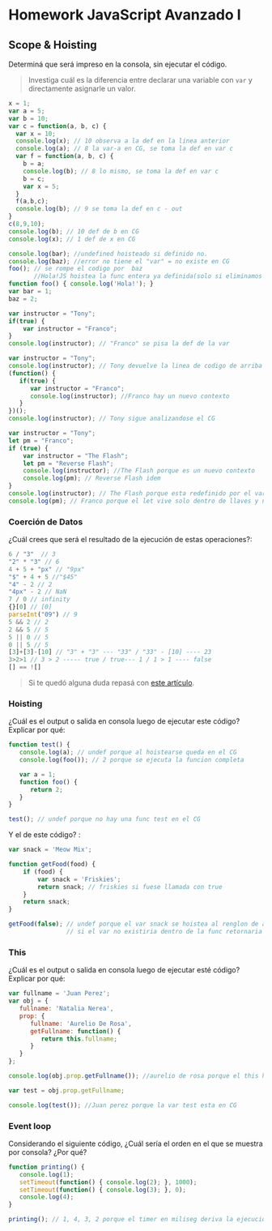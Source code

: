 
# Homework JavaScript Avanzado I

## Scope & Hoisting

Determiná que será impreso en la consola, sin ejecutar el código.

> Investiga cuál es la diferencia entre declarar una variable con `var` y directamente asignarle un valor.

```javascript
x = 1;
var a = 5;
var b = 10;
var c = function(a, b, c) {
  var x = 10;
  console.log(x); // 10 observa a la def en la linea anterior
  console.log(a); // 8 la var-a en CG, se toma la def en var c 
  var f = function(a, b, c) {
    b = a;
    console.log(b); // 8 lo mismo, se toma la def en var c 
    b = c;
    var x = 5;
  }
  f(a,b,c);
  console.log(b); // 9 se toma la def en c - out
}
c(8,9,10);
console.log(b); // 10 def de b en CG
console.log(x); // 1 def de x en CG
```

```javascript
console.log(bar); //undefined hoisteado si definido no.
console.log(baz); //error no tiene el "var" = no existe en CG
foo(); // se rompe el codigo por  baz 
       //Hola!JS hoistea la func entera ya definida(solo si eliminamos el baz)
function foo() { console.log('Hola!'); }
var bar = 1;
baz = 2; 
```

```javascript
var instructor = "Tony";
if(true) {
    var instructor = "Franco";
}
console.log(instructor); // "Franco" se pisa la def de la var
```

```javascript
var instructor = "Tony";
console.log(instructor); // Tony devuelve la linea de codigo de arriba
(function() {
   if(true) {
      var instructor = "Franco";
      console.log(instructor); //Franco hay un nuevo contexto
   }
})();
console.log(instructor); // Tony sigue analizandose el CG
```

```javascript
var instructor = "Tony";
let pm = "Franco";
if (true) {
    var instructor = "The Flash";
    let pm = "Reverse Flash";
    console.log(instructor); //The Flash porque es un nuevo contexto
    console.log(pm); // Reverse Flash idem
}
console.log(instructor); // The Flash porque esta redefinido por el var
console.log(pm); // Franco porque el let vive solo dentro de llaves y no contexto
```
### Coerción de Datos

¿Cuál crees que será el resultado de la ejecución de estas operaciones?:

```javascript
6 / "3"  // 3
"2" * "3" // 6
4 + 5 + "px" // "9px"
"$" + 4 + 5 //"$45"
"4" - 2 // 2
"4px" - 2 // NaN
7 / 0 // infinity
{}[0] // [0]
parseInt("09") // 9
5 && 2 // 2
2 && 5 // 5 
5 || 0 // 5
0 || 5 // 5 
[3]+[3]-[10] // "3" + "3" --- "33" / "33" - [10] ---- 23 
3>2>1 // 3 > 2 ----- true / true--- 1 / 1 > 1 ---- false
[] == ![]
```

> Si te quedó alguna duda repasá con [este artículo](http://javascript.info/tutorial/object-conversion).


### Hoisting

¿Cuál es el output o salida en consola luego de ejecutar este código? Explicar por qué:

```javascript
function test() {
   console.log(a); // undef porque al hoistearse queda en el CG
   console.log(foo()); // 2 porque se ejecuta la funcion completa 

   var a = 1;
   function foo() {
      return 2;
   }
}

test(); // undef porque no hay una func test en el CG
```

Y el de este código? :

```javascript
var snack = 'Meow Mix';

function getFood(food) {
    if (food) {
        var snack = 'Friskies';
        return snack; // friskies si fuese llamada con true
    }
    return snack;
}

getFood(false); // undef porque el var snack se hoistea al renglon de abajo de la func y al if no entra
                // si el var no existiria dentro de la func retornaria meow mix por estar en el CG
```


### This

¿Cuál es el output o salida en consola luego de ejecutar esté código? Explicar por qué:

```javascript
var fullname = 'Juan Perez';
var obj = {
   fullname: 'Natalia Nerea',
   prop: {
      fullname: 'Aurelio De Rosa',
      getFullname: function() {
         return this.fullname;
      }
   }
};

console.log(obj.prop.getFullname()); //aurelio de rosa porque el this hace ref al objeto "prop"

var test = obj.prop.getFullname;

console.log(test()); //Juan perez porque la var test esta en CG
```

### Event loop

Considerando el siguiente código, ¿Cuál sería el orden en el que se muestra por consola? ¿Por qué?

```javascript
function printing() {
   console.log(1);
   setTimeout(function() { console.log(2); }, 1000);
   setTimeout(function() { console.log(3); }, 0);
   console.log(4);
}

printing(); // 1, 4, 3, 2 porque el timer en miliseg deriva la ejecucion de la func al webapi
```
 